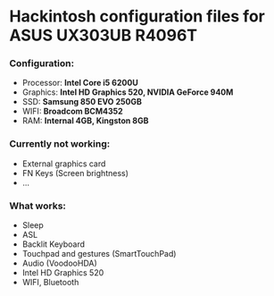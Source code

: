 # Hackintosh configuration files for ASUS UX303UB R4096T

### Configuration:
* Processor: **Intel Core i5 6200U**
* Graphics: **Intel HD Graphics 520, NVIDIA GeForce 940M**
* SSD: **Samsung 850 EVO 250GB**
* WIFI: **Broadcom BCM4352**
* RAM: **Internal 4GB, Kingston 8GB**

### Currently not working:
* External graphics card
* FN Keys (Screen brightness)
* ...

### What works:
* Sleep
* ASL
* Backlit Keyboard
* Touchpad and gestures (SmartTouchPad)
* Audio (VoodooHDA)
* Intel HD Graphics 520
* WIFI, Bluetooth